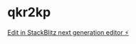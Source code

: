 # qkr2kp

[Edit in StackBlitz next generation editor ⚡️](https://stackblitz.com/~/github.com/LilLandau/qkr2kp)